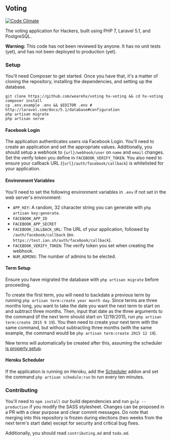 ## Voting
[![Code Climate](https://codeclimate.com/github/wearehx/voting/badges/gpa.svg)](https://codeclimate.com/github/wearehx/voting)   

The voting application for Hackers, built using PHP 7, Laravel 5.1, and PostgreSQL.

**Warning:** This code has not been reviewed by anyone. It has no unit tests (yet), and has not been deployed to production (yet).

### Setup
You'll need Composer to get started. Once you have that, it's a matter of cloning the repository, installing the dependencies, and setting up the database.
```
git clone https://github.com/wearehx/voting hx-voting && cd hx-voting
composer install
cp .env.example .env && $EDITOR .env # http://laravel.com/docs/5.1/database#configuration
php artisan migrate
php artisan serve
```
#### Facebook Login
The application authenticates users via Facebook Login. You'll need to create an application and set the appropriate values. Additionally, you should setup a webhook to `{url}/webhook/user` on `name` and `email` changes. Set the verify token you define in `FACEBOOK_VERIFY_TOKEN`. You also need to ensure your callback URL (`{url}/auth/facebook/callback`) is whitelisted for your application.

#### Environment Variables
You'll need to set the following environment variables in `.env` if not set in the web server's environment:
* `APP_KEY`: A random, 32 character string you can generate with `php artisan key:generate`.
* `FACEBOOK_APP_ID`
* `FACEBOOK_APP_SECRET`
* `FACEBOOK_CALLBACK_URL`: The URL of your application, followed by `/auth/facebook/callback` (ex. `https://test.ian.sh/auth/facebook/callback`).
* `FACEBOOK_VERIFY_TOKEN`: The verify token you set when creating the webhook.
* `NUM_ADMINS`: The number of admins to be elected.

#### Term Setup
Ensure you have migrated the database with `php artisan migrate` before proceeding.

To create the first term, you will need to backdate a previous term by running `php artisan term:create year month day`. Since terms are three months long, you want to take the date you want the next term to start on and subtract three months. Then, input that date as the three arguments to the command (if the next term should start on 12/19/2015, run `php artisan term:create 2015 9 19`). You then need to create your next term with the same command, but without subtracting three months (with the same example, the command would be `php artisan term:create 2015 12 19`).

New terms will automatically be created after this, assuming the scheduler [is properly setup](http://laravel.com/docs/5.1/scheduling#introduction).

#### Heroku Scheduler
If the application is running on Heroku, add the [Scheduler](https://elements.heroku.com/addons/scheduler) addon and set the command `php artisan schedule:run` to run every ten minutes.

### Contributing
You'll need to `npm install` our build dependencies and run `gulp --production` if you modify the SASS stylesheet. Changes can be proposed in a PR with a clear purpose and clear commit messages. Do note that merging into this repository is frozen during elections (two weeks from the next term's start date) except for security and critical bug fixes.

Additionally, you should read `contributing.md` and `todo.md`.
